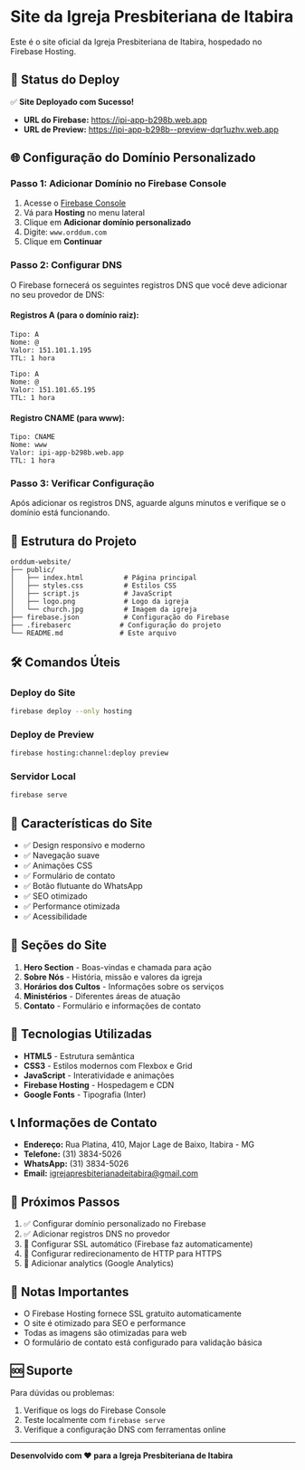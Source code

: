 # Site da Igreja Presbiteriana de Itabira

Este é o site oficial da Igreja Presbiteriana de Itabira, hospedado no Firebase Hosting.

## 🚀 Status do Deploy

✅ **Site Deployado com Sucesso!**
- **URL do Firebase:** https://ipi-app-b298b.web.app
- **URL de Preview:** https://ipi-app-b298b--preview-dqr1uzhv.web.app

## 🌐 Configuração do Domínio Personalizado

### Passo 1: Adicionar Domínio no Firebase Console

1. Acesse o [Firebase Console](https://console.firebase.google.com/project/ipi-app-b298b/overview)
2. Vá para **Hosting** no menu lateral
3. Clique em **Adicionar domínio personalizado**
4. Digite: `www.orddum.com`
5. Clique em **Continuar**

### Passo 2: Configurar DNS

O Firebase fornecerá os seguintes registros DNS que você deve adicionar no seu provedor de DNS:

#### Registros A (para o domínio raiz):
```
Tipo: A
Nome: @
Valor: 151.101.1.195
TTL: 1 hora

Tipo: A
Nome: @
Valor: 151.101.65.195
TTL: 1 hora
```

#### Registro CNAME (para www):
```
Tipo: CNAME
Nome: www
Valor: ipi-app-b298b.web.app
TTL: 1 hora
```

### Passo 3: Verificar Configuração

Após adicionar os registros DNS, aguarde alguns minutos e verifique se o domínio está funcionando.

## 📁 Estrutura do Projeto

```
orddum-website/
├── public/
│   ├── index.html          # Página principal
│   ├── styles.css          # Estilos CSS
│   ├── script.js           # JavaScript
│   ├── logo.png            # Logo da igreja
│   └── church.jpg          # Imagem da igreja
├── firebase.json           # Configuração do Firebase
├── .firebaserc            # Configuração do projeto
└── README.md              # Este arquivo
```

## 🛠️ Comandos Úteis

### Deploy do Site
```bash
firebase deploy --only hosting
```

### Deploy de Preview
```bash
firebase hosting:channel:deploy preview
```

### Servidor Local
```bash
firebase serve
```

## 🎨 Características do Site

- ✅ Design responsivo e moderno
- ✅ Navegação suave
- ✅ Animações CSS
- ✅ Formulário de contato
- ✅ Botão flutuante do WhatsApp
- ✅ SEO otimizado
- ✅ Performance otimizada
- ✅ Acessibilidade

## 📱 Seções do Site

1. **Hero Section** - Boas-vindas e chamada para ação
2. **Sobre Nós** - História, missão e valores da igreja
3. **Horários dos Cultos** - Informações sobre os serviços
4. **Ministérios** - Diferentes áreas de atuação
5. **Contato** - Formulário e informações de contato

## 🔧 Tecnologias Utilizadas

- **HTML5** - Estrutura semântica
- **CSS3** - Estilos modernos com Flexbox e Grid
- **JavaScript** - Interatividade e animações
- **Firebase Hosting** - Hospedagem e CDN
- **Google Fonts** - Tipografia (Inter)

## 📞 Informações de Contato

- **Endereço:** Rua Platina, 410, Major Lage de Baixo, Itabira - MG
- **Telefone:** (31) 3834-5026
- **WhatsApp:** (31) 3834-5026
- **Email:** igrejapresbiterianadeitabira@gmail.com

## 🚀 Próximos Passos

1. ✅ Configurar domínio personalizado no Firebase
2. ✅ Adicionar registros DNS no provedor
3. 🔄 Configurar SSL automático (Firebase faz automaticamente)
4. 🔄 Configurar redirecionamento de HTTP para HTTPS
5. 🔄 Adicionar analytics (Google Analytics)

## 📝 Notas Importantes

- O Firebase Hosting fornece SSL gratuito automaticamente
- O site é otimizado para SEO e performance
- Todas as imagens são otimizadas para web
- O formulário de contato está configurado para validação básica

## 🆘 Suporte

Para dúvidas ou problemas:
1. Verifique os logs do Firebase Console
2. Teste localmente com `firebase serve`
3. Verifique a configuração DNS com ferramentas online

---

**Desenvolvido com ❤️ para a Igreja Presbiteriana de Itabira** 